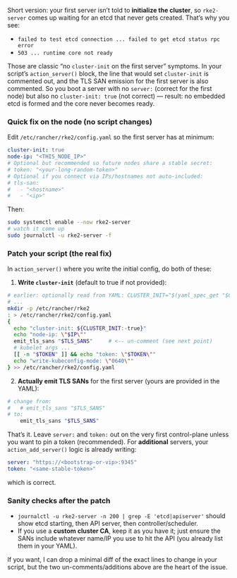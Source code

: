 Short version: your first server isn’t told to **initialize the cluster**, so `rke2-server` comes up waiting for an etcd that never gets created. That’s why you see:

* `failed to test etcd connection ... failed to get etcd status rpc error`
* `503 ... runtime core not ready`

Those are classic “no `cluster-init` on the first server” symptoms. In your script’s `action_server()` block, the line that would set `cluster-init` is commented out, and the TLS SAN emission for the first server is also commented. So you boot a server with no `server:` (correct for the first node) but also no `cluster-init: true` (not correct) — result: no embedded etcd is formed and the core never becomes ready.

### Quick fix on the node (no script changes)

Edit `/etc/rancher/rke2/config.yaml` so the first server has at minimum:

```yaml
cluster-init: true
node-ip: "<THIS_NODE_IP>"
# Optional but recommended so future nodes share a stable secret:
# token: "<your-long-random-token>"
# Optional if you connect via IPs/hostnames not auto-included:
# tls-san:
#   - "<hostname>"
#   - "<ip>"
```

Then:

```bash
sudo systemctl enable --now rke2-server
# watch it come up
sudo journalctl -u rke2-server -f
```

### Patch your script (the real fix)

In `action_server()` where you write the initial config, do both of these:

1. **Write `cluster-init`** (default to true if not provided):

```bash
# earlier: optionally read from YAML: CLUSTER_INIT="$(yaml_spec_get "$CONFIG_FILE" clusterInit || echo true)"
# ...
mkdir -p /etc/rancher/rke2
: > /etc/rancher/rke2/config.yaml
{
  echo "cluster-init: ${CLUSTER_INIT:-true}"
  echo "node-ip: \"$IP\""
  emit_tls_sans "$TLS_SANS"     # <-- un-comment (see next point)
  # kubelet args ...
  [[ -n "$TOKEN" ]] && echo "token: \"$TOKEN\""
  echo "write-kubeconfig-mode: \"0640\""
} >> /etc/rancher/rke2/config.yaml
```

2. **Actually emit TLS SANs** for the first server (yours are provided in the YAML):

```bash
# change from:
#   # emit_tls_sans "$TLS_SANS"
# to:
    emit_tls_sans "$TLS_SANS"
```

That’s it. Leave `server:` and `token:` out on the very first control-plane unless you want to pin a token (recommended). For **additional** servers, your `action_add_server()` logic is already writing:

```yaml
server: "https://<bootstrap-or-vip>:9345"
token: "<same-stable-token>"
```

which is correct.

### Sanity checks after the patch

* `journalctl -u rke2-server -n 200 | grep -E 'etcd|apiserver'` should show etcd starting, then API server, then controller/scheduler.
* If you use a **custom cluster CA**, keep it as you have it; just ensure the SANs include whatever name/IP you use to hit the API (you already list them in your YAML).

If you want, I can drop a minimal diff of the exact lines to change in your script, but the two un-comments/additions above are the heart of the issue.
